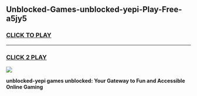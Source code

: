 
## Unblocked-Games-unblocked-yepi-Play-Free-a5jy5
<h3>
<a href="https://premium76.site?title=unblocked-yepi&ref=10A">CLICK TO PLAY</a></h3>
<hr>

<h3>
<a href="https://premium76.site?title=unblocked-yepi&ref=10A">CLICK 2 PLAY</a>
  
</h3>

<a href="https://premium76.site?title=unblocked-yepi&ref=10A"><img src="https://clearcache.store/games.png"></a>


**unblocked-yepi games unblocked: Your Gateway to Fun and Accessible Online Gaming**
